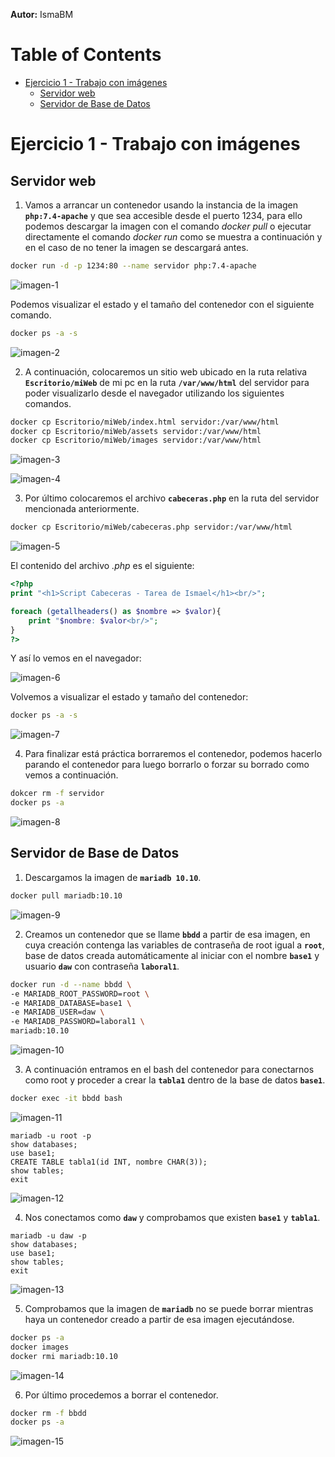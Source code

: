 **Autor:** IsmaBM

Table of Contents
=================

* [Ejercicio 1 - Trabajo con imágenes](#ejercicio-1---trabajo-con-imágenes)
   * [Servidor web](#servidor-web)
   * [Servidor de Base de Datos](#servidor-de-base-de-datos)

# Ejercicio 1 - Trabajo con imágenes

## Servidor web

1. Vamos a arrancar un contenedor usando la instancia de la imagen **`php:7.4-apache`** y que sea accesible desde el puerto 1234, para ello podemos descargar la imagen con el comando *docker pull* o ejecutar directamente el comando *docker run* como se muestra a continuación y en el caso de no tener la imagen se descargará antes.

```bash
docker run -d -p 1234:80 --name servidor php:7.4-apache
```

![imagen-1](https://github.com/IsmaBM/Actividad3-Docker/blob/main/Ejercicio_1/imagenes_EJ1/1.png)

Podemos visualizar el estado y el tamaño del contenedor con el siguiente comando.

```bash
docker ps -a -s
```

![imagen-2](https://github.com/IsmaBM/Actividad3-Docker/blob/main/Ejercicio_1/imagenes_EJ1/1-1.png)

2. A continuación, colocaremos un sitio web ubicado en la ruta relativa **`Escritorio/miWeb`** de mi pc en la ruta **`/var/www/html`** del servidor para poder visualizarlo desde el navegador utilizando los siguientes comandos.

```bash
docker cp Escritorio/miWeb/index.html servidor:/var/www/html
docker cp Escritorio/miWeb/assets servidor:/var/www/html
docker cp Escritorio/miWeb/images servidor:/var/www/html
```

![imagen-3](https://github.com/IsmaBM/Actividad3-Docker/blob/main/Ejercicio_1/imagenes_EJ1/3.png)

![imagen-4](https://github.com/IsmaBM/Actividad3-Docker/blob/main/Ejercicio_1/imagenes_EJ1/4.png)

3. Por último colocaremos el archivo **`cabeceras.php`** en la ruta del servidor mencionada anteriormente.

```bash
docker cp Escritorio/miWeb/cabeceras.php servidor:/var/www/html
```

![imagen-5](https://github.com/IsmaBM/Actividad3-Docker/blob/main/Ejercicio_1/imagenes_EJ1/5.png)

El contenido del archivo *.php* es el siguiente:

```php
<?php
print "<h1>Script Cabeceras - Tarea de Ismael</h1><br/>";

foreach (getallheaders() as $nombre => $valor){
	print "$nombre: $valor<br/>";
}
?>
```

Y así lo vemos en el navegador:

![imagen-6](https://github.com/IsmaBM/Actividad3-Docker/blob/main/Ejercicio_1/imagenes_EJ1/7.png)

Volvemos a visualizar el estado y tamaño del contenedor:

```bash
docker ps -a -s
```

![imagen-7](https://github.com/IsmaBM/Actividad3-Docker/blob/main/Ejercicio_1/imagenes_EJ1/9.png)

4. Para finalizar está práctica borraremos el contenedor, podemos hacerlo parando el contenedor para luego borrarlo o forzar su borrado como vemos a continuación.

```bash
dokcer rm -f servidor
docker ps -a
```

![imagen-8](https://github.com/IsmaBM/Actividad3-Docker/blob/main/Ejercicio_1/imagenes_EJ1/8.png)

## Servidor de Base de Datos

1. Descargamos la imagen de **`mariadb 10.10`**.

```bash
docker pull mariadb:10.10
```

![imagen-9](https://github.com/IsmaBM/Actividad3-Docker/blob/main/Ejercicio_1/imagenes_EJ1/10.png)

2. Creamos un contenedor que se llame **`bbdd`** a partir de esa imagen, en cuya creación contenga las variables de contraseña de root igual a **`root`**, base de datos creada automáticamente al iniciar con el nombre **`base1`** y usuario **`daw`** con contraseña **`laboral1`**. 

```bash
docker run -d --name bbdd \
-e MARIADB_ROOT_PASSWORD=root \
-e MARIADB_DATABASE=base1 \
-e MARIADB_USER=daw \
-e MARIADB_PASSWORD=laboral1 \
mariadb:10.10
```

![imagen-10](https://github.com/IsmaBM/Actividad3-Docker/blob/main/Ejercicio_1/imagenes_EJ1/11.png)

3. A continuación entramos en el bash del contenedor para conectarnos como root y proceder a crear la **`tabla1`** dentro de la base de datos **`base1`**.

```bash
docker exec -it bbdd bash
```

![imagen-11](https://github.com/IsmaBM/Actividad3-Docker/blob/main/Ejercicio_1/imagenes_EJ1/17.png)

```mysql
mariadb -u root -p
show databases;
use base1;
CREATE TABLE tabla1(id INT, nombre CHAR(3));
show tables;
exit
```

![imagen-12](https://github.com/IsmaBM/Actividad3-Docker/blob/main/Ejercicio_1/imagenes_EJ1/13.png)

4. Nos conectamos como **`daw`** y comprobamos que existen **`base1`** y **`tabla1`**.

```mysql
mariadb -u daw -p
show databases;
use base1;
show tables;
exit
```

![imagen-13](https://github.com/IsmaBM/Actividad3-Docker/blob/main/Ejercicio_1/imagenes_EJ1/14.png)

5. Comprobamos que la imagen de **`mariadb`** no se puede borrar mientras haya un contenedor creado a partir de esa imagen ejecutándose.

```bash
docker ps -a
docker images
docker rmi mariadb:10.10
```

![imagen-14](https://github.com/IsmaBM/Actividad3-Docker/blob/main/Ejercicio_1/imagenes_EJ1/15.png)

6. Por último procedemos a borrar el contenedor.

```bash
docker rm -f bbdd
docker ps -a
```

![imagen-15](https://github.com/IsmaBM/Actividad3-Docker/blob/main/Ejercicio_1/imagenes_EJ1/16.png)
